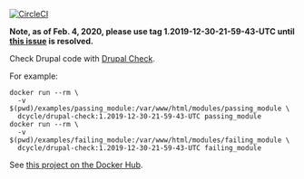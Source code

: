 [![CircleCI](https://circleci.com/gh/dcycle/docker-drupal-check.svg?style=svg)](https://circleci.com/gh/dcycle/docker-drupal-check)

**Note, as of Feb. 4, 2020, please use tag 1.2019-12-30-21-59-43-UTC until [this issue](https://github.com/mglaman/drupal-check/issues/131) is resolved.**

Check Drupal code with [Drupal Check](https://github.com/mglaman/drupal-check).

For example:

    docker run --rm \
      -v $(pwd)/examples/passing_module:/var/www/html/modules/passing_module \
      dcycle/drupal-check:1.2019-12-30-21-59-43-UTC passing_module
    docker run --rm \
      -v $(pwd)/examples/failing_module:/var/www/html/modules/failing_module \
      dcycle/drupal-check:1.2019-12-30-21-59-43-UTC failing_module

See [this project on the Docker Hub](https://hub.docker.com/r/dcycle/drupal-check/).
